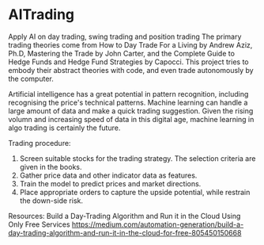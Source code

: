 # AITrading
Apply AI on day trading, swing trading and position trading
The primary trading theories come from How to Day Trade For a Living by Andrew Aziz, Ph.D, Mastering the Trade by John Carter, and the Complete Guide to Hedge Funds and Hedge Fund Strategies by Capocci. This project tries to embody their abstract theories with code, and even trade autonomously by the computer. 

Artificial intelligence has a great potential in pattern recognition, including recognising the price's technical patterns. 
Machine learning can handle a large amount of data and make a quick trading suggestion. 
Given the rising volumn and increasing speed of data in this digital age, machine learning in algo trading is certainly the future. 

Trading procedure:
1. Screen suitable stocks for the trading strategy. The selection criteria are given in the books. 
2. Gather price data and other indicator data as features. 
3. Train the model to predict prices and market directions. 
4. Place appropriate orders to capture the upside potential, while restrain the down-side risk. 

Resources:
Build a Day-Trading Algorithm and Run it in the Cloud Using Only Free Services
https://medium.com/automation-generation/build-a-day-trading-algorithm-and-run-it-in-the-cloud-for-free-805450150668

